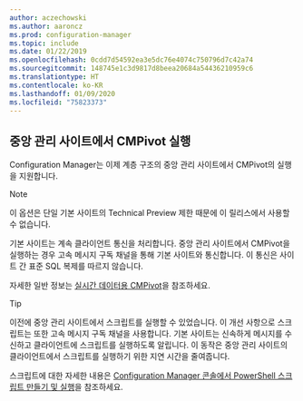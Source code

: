 ```yaml
---
author: aczechowski
ms.author: aaroncz
ms.prod: configuration-manager
ms.topic: include
ms.date: 01/22/2019
ms.openlocfilehash: 0cdd7d54592ea3e5dc76e4074c750796d7c42a74
ms.sourcegitcommit: 148745e1c3d9817d8beea20684a54436210959c6
ms.translationtype: HT
ms.contentlocale: ko-KR
ms.lasthandoff: 01/09/2020
ms.locfileid: "75823373"
---
```

## <a name="bkmk_cmpivot"></a> 중앙 관리 사이트에서 CMPivot 실행
<!--3610960-->

Configuration Manager는 이제 계층 구조의 중앙 관리 사이트에서 CMPivot의 실행을 지원합니다. 

> [!Note]  
> 이 옵션은 단일 기본 사이트의 Technical Preview 제한 때문에 이 릴리스에서 사용할 수 없습니다.  

기본 사이트는 계속 클라이언트 통신을 처리합니다. 중앙 관리 사이트에서 CMPivot을 실행하는 경우 고속 메시지 구독 채널을 통해 기본 사이트와 통신합니다. 이 통신은 사이트 간 표준 SQL 복제를 따르지 않습니다. 

자세한 일반 정보는 [실시간 데이터용 CMPivot](/sccm/core/servers/manage/cmpivot)을 참조하세요.

> [!Tip]  
> 이전에 중앙 관리 사이트에서 스크립트를 실행할 수 있었습니다. 이 개선 사항으로 스크립트는 또한 고속 메시지 구독 채널을 사용합니다. 기본 사이트는 신속하게 메시지를 수신하고 클라이언트에 스크립트를 실행하도록 알립니다. 이 동작은 중앙 관리 사이트의 클라이언트에서 스크립트를 실행하기 위한 지연 시간을 줄여줍니다.  
> 
> 스크립트에 대한 자세한 내용은 [Configuration Manager 콘솔에서 PowerShell 스크립트 만들기 및 실행](/sccm/apps/deploy-use/create-deploy-scripts)을 참조하세요.  

